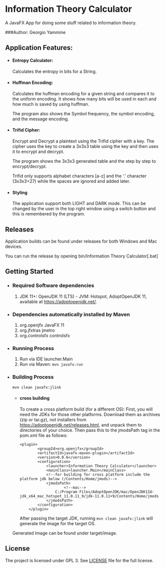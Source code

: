
# Information Theory Calculator
A JavaFX App for doing some stuff related to information theory.

###Author: 
Georgio Yammine

## Application Features:

  - #### Entropy Calculator:
    Calculates the entropy in bits for a String.

  - #### Huffman Encoding:
    Calculates the huffman encoding for a given string and compares it to the uniform encoding.
    It shows how many bits will be used in each and how much is saved by using huffman.

    The program also shows the Symbol frequency, the symbol encoding, and the message encoding.

  - #### Trifid Cipher:
    Encrypt and Decrypt a plaintext using the Trifid cipher with a key.
    The cipher uses the key to create a 3x3x3 table using the key and then uses it to encrypt and decrypt.

    The program shows the 3x3x3 generated table and the step by step to encrypt/decrypt.

    Trifid only supports alphabet characters [a-z] and the '.' character (3x3x3=27) while the spaces are ignored and added later.

  - #### Styling
    The application support both LIGHT and DARK mode. This can be changed by the user in the top right window using a switch button and this is remembered by the program.

## Releases
Application builds can be found under releases for both Windows and Mac devices.

You can run the release by opening  bin/Information Theory Calculator[.bat]

## Getting Started
- ### Required Software dependencies
    1. JDK 11+: OpenJDK 11 (LTS) - JVM: Hotspot, AdoptOpenJDK 11, available at https://adoptopenjdk.net/.
  
- ### Dependencies automatically installed by Maven
    1. org.openjfx JavaFX 11
    2. org.jfxtras jmetro
    3. org.controlsfx controlsfx

- ### Running Process
    1. Run via IDE launcher.Main
    2. Run via Maven: `mvn javafx:run` 
  
- ### Building Process
  `mvn clean javafx:jlink`
  
  - #### cross building
    To create a cross platform build (for a different OS):
    First, you will need the JDKs for those other platforms. Download them as archives (zip or tar.gz), not installers from https://adoptopenjdk.net/releases.html, and unpack them to directories of your choice.
    Then pass this to the jmodsPath tag in the pom.xml file as follows:
    ``` 
    <plugin>
            <groupId>org.openjfx</groupId>
            <artifactId>javafx-maven-plugin</artifactId>
            <version>0.0.6</version>
            <configuration>
                <launcher>Information Theory Calculator</launcher>
                <mainClass>launcher.Main</mainClass>
                <!--for building for cross platform include the platform jdk below (/Contents/Home/jmods)-->
                <jmodsPath>
                        <!--mac-->
                    C:/Program Files/AdoptOpenJDK/mac/OpenJDK11U-jdk_x64_mac_hotspot_11.0.11_9/jdk-11.0.11+9/Contents/Home/jmods
                </jmodsPath>
            </configuration>
        </plugin>
    ```
    
    After passing the target JDK, running `mvn clean javafx:jlink` will generate the image for the target OS.
    

  Generated Image can be found under target/image.

## License

The project is licensed under GPL 3. See [LICENSE](https://raw.githubusercontent.com/brunoborges/fx2048/master/LICENSE) file for the full license.

